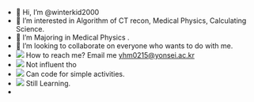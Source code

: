 - 👋 Hi, I’m @winterkid2000
- 👀 I’m interested in Algorithm of CT recon, Medical Physics, Calculating Science. 
- 🌱 I’m Majoring in Medical Physics .
- 💞️ I’m looking to collaborate on everyone who wants to do with me.
- ![](https://img.shields.io/badge/Gmail-D14836?style=for-the-badge&logo=gmail&logoColor=white) How to reach me? Email me yhm0215@yonsei.ac.kr
- ![](https://img.shields.io/badge/C%23-239120?style=for-the-badge&logo=c-sharp&logoColor=white) Not influent tho
- ![](https://img.shields.io/badge/JavaScript-F7DF1E?style=for-the-badge&logo=JavaScript&logoColor=white) Can code for simple activities. 
- ![](https://img.shields.io/badge/Python-14354C?style=for-the-badge&logo=python&logoColor=white) Still Learning. 
- 

<!---
winterkid2000/winterkid2000 is a ✨ special ✨ repository because its `README.md` (this file) appears on your GitHub profile.
You can click the Preview link to take a look at your changes.
--->
